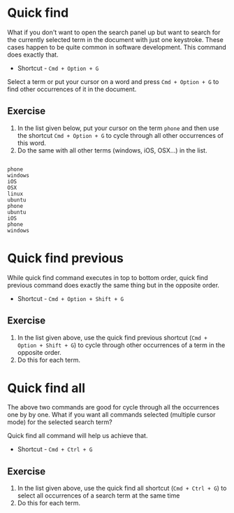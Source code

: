 Quick find
===========

What if you don't want to open the search panel up but want to search for the
currently selected term in the document with just one keystroke. These cases
happen to be quite common in software development. This command does exactly
that.

* Shortcut - `Cmd + Option + G`

Select a term or put your cursor on a word and press `Cmd + Option + G` to find
other occurrences of it in the document.

Exercise
---------

1. In the list given below, put your cursor on the term `phone` and then use
   the shortcut `Cmd + Option + G` to cycle through all other occurrences of
   this word.
2. Do the same with all other terms (windows, iOS, OSX...) in the list.

```

phone
windows
iOS
OSX
linux
ubuntu
phone
ubuntu
iOS
phone
windows

```

Quick find previous
====================

While quick find command executes in top to bottom order, quick find previous
command does exactly the same thing but in the opposite order.

* Shortcut - `Cmd + Option + Shift + G`

Exercise
---------

1. In the list given above, use the quick find previous shortcut
   (`Cmd + Option + Shift + G`) to cycle through other occurrences of a term in
   the opposite order.
2. Do this for each term.


Quick find all
====================

The above two commands are good for cycle through all the occurrences one by
by one. What if you want all commands selected (multiple cursor mode) for the
selected search term?

Quick find all command will help us achieve that.

* Shortcut - `Cmd + Ctrl + G`
 
Exercise
---------

1. In the list given above, use the quick find all shortcut (`Cmd + Ctrl + G`)
   to select all occurrences of a search term at the same time
2. Do this for each term.
